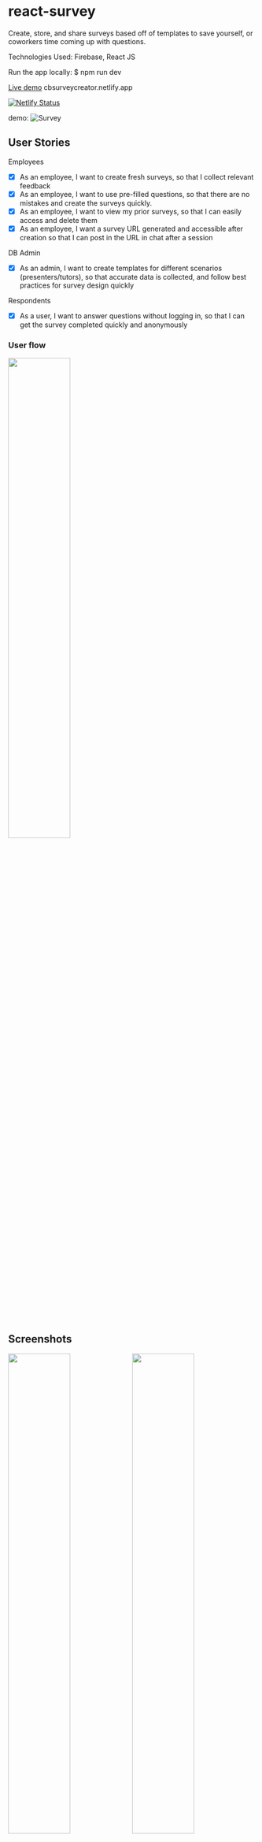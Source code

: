 # react-survey

Create, store, and share surveys based off of templates to save yourself, or coworkers time coming up with questions. 

Technologies Used: Firebase, React JS

Run the app locally:
$ npm run dev

<a href="http://cbsurveycreator.netlify.app">Live demo</a>
cbsurveycreator.netlify.app

[![Netlify Status](https://api.netlify.com/api/v1/badges/d49b3359-cd76-4121-a3e4-d2aee75f0215/deploy-status)](https://app.netlify.com/sites/cbsurveycreator/deploys)


demo:
![Survey](https://github.com/crystalbroderick/react-survey/assets/49288075/4ffa5fc5-5c09-47f2-908e-7458e2e16787)

## User Stories
Employees
* [x] As an employee, I want to create fresh surveys, so that I collect relevant feedback 
* [x] As an employee, I want to use pre-filled questions, so that there are no mistakes and create the surveys quickly.
* [x] As an employee, I want to view my prior surveys, so that I can easily access and delete them
* [x] As an employee, I want a survey URL generated and accessible after creation so that I can post in the URL in chat after a session

DB Admin
* [x] As an admin, I want to create templates for different scenarios (presenters/tutors), so that accurate data is collected, and follow best practices for survey design quickly

Respondents
* [x] As a user, I want to answer questions without logging in, so that I can get the survey completed quickly and anonymously

### User flow
<img src="https://user-images.githubusercontent.com/49288075/234971607-199d4bbd-542d-4e40-afda-75a4614a34b1.PNG" width="50%" height="50%">

## Screenshots
<img src="https://user-images.githubusercontent.com/49288075/234965951-a6d86081-085a-4d6b-adf6-b74195632c90.PNG" width="50%" height="50%"><img src="https://user-images.githubusercontent.com/49288075/234966004-b60cb0fc-e415-4360-9012-1e0f3ef0c8be.PNG" width="50%" height="50%">
<img src="https://user-images.githubusercontent.com/49288075/234965964-f618ff26-8401-49cd-aebb-6bd035b1648b.PNG" width="50%" height="50%">
<img src="https://user-images.githubusercontent.com/49288075/234965972-f9bb2291-2955-4ca3-8902-fa7653377d27.PNG" width="50%" height="50%">
<img src="https://user-images.githubusercontent.com/49288075/234965984-83181ae2-d0a5-4dd7-a8b7-5eab7eb1d122.PNG" width="50%" height="50%">
<img src="https://user-images.githubusercontent.com/49288075/234968050-f7d2ddf9-83cd-4eca-ab60-f0b6e94bf2ed.PNG" width="50%" height="50%">



